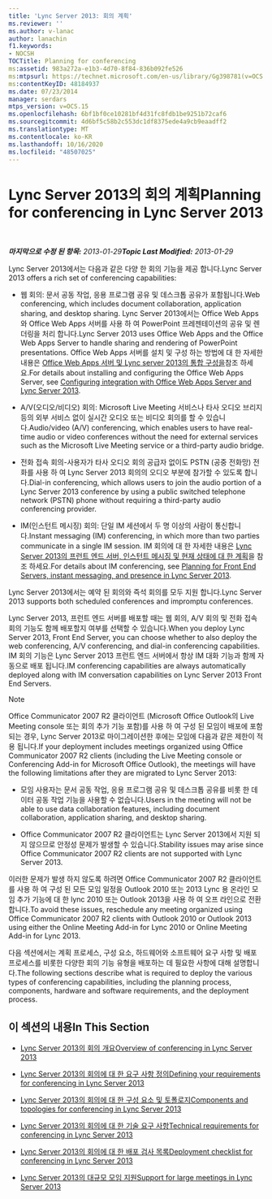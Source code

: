 ```yaml
---
title: 'Lync Server 2013: 회의 계획'
ms.reviewer: ''
ms.author: v-lanac
author: lanachin
f1.keywords:
- NOCSH
TOCTitle: Planning for conferencing
ms:assetid: 983a272a-e1b3-4d70-8f84-836b092fe526
ms:mtpsurl: https://technet.microsoft.com/en-us/library/Gg398781(v=OCS.15)
ms:contentKeyID: 48184937
ms.date: 07/23/2014
manager: serdars
mtps_version: v=OCS.15
ms.openlocfilehash: 6bf1bf0ce10281bf4d31fc8fdb1be9251b72caf6
ms.sourcegitcommit: 4d6bf5c58b2c553dc1df8375ede4a9cb9eaadff2
ms.translationtype: MT
ms.contentlocale: ko-KR
ms.lasthandoff: 10/16/2020
ms.locfileid: "48507025"
---
```

# <a name="planning-for-conferencing-in-lync-server-2013"></a><span data-ttu-id="e816f-102">Lync Server 2013의 회의 계획</span><span class="sxs-lookup"><span data-stu-id="e816f-102">Planning for conferencing in Lync Server 2013</span></span>

<div data-xmlns="http://www.w3.org/1999/xhtml">

<div class="topic" data-xmlns="http://www.w3.org/1999/xhtml" data-msxsl="urn:schemas-microsoft-com:xslt" data-cs="https://msdn.microsoft.com/">

<div data-asp="https://msdn2.microsoft.com/asp">



</div>

<div id="mainSection">

<div id="mainBody">

<span> </span>

<span data-ttu-id="e816f-103">_**마지막으로 수정 된 항목:** 2013-01-29_</span><span class="sxs-lookup"><span data-stu-id="e816f-103">_**Topic Last Modified:** 2013-01-29_</span></span>

<span data-ttu-id="e816f-104">Lync Server 2013에서는 다음과 같은 다양 한 회의 기능을 제공 합니다.</span><span class="sxs-lookup"><span data-stu-id="e816f-104">Lync Server 2013 offers a rich set of conferencing capabilities:</span></span>

  - <span data-ttu-id="e816f-105">웹 회의: 문서 공동 작업, 응용 프로그램 공유 및 데스크톱 공유가 포함됩니다.</span><span class="sxs-lookup"><span data-stu-id="e816f-105">Web conferencing, which includes document collaboration, application sharing, and desktop sharing.</span></span> <span data-ttu-id="e816f-106">Lync Server 2013에서는 Office Web Apps와 Office Web Apps 서버를 사용 하 여 PowerPoint 프레젠테이션의 공유 및 렌더링을 처리 합니다.</span><span class="sxs-lookup"><span data-stu-id="e816f-106">Lync Server 2013 uses Office Web Apps and the Office Web Apps Server to handle sharing and rendering of PowerPoint presentations.</span></span> <span data-ttu-id="e816f-107">Office Web Apps 서버를 설치 및 구성 하는 방법에 대 한 자세한 내용은 [Office Web Apps 서버 및 Lync server 2013의 통합 구성을](lync-server-2013-enabling-office-web-apps-server-and-lync-server-2013.md)참조 하세요.</span><span class="sxs-lookup"><span data-stu-id="e816f-107">For details about installing and configuring the Office Web Apps Server, see [Configuring integration with Office Web Apps Server and Lync Server 2013](lync-server-2013-enabling-office-web-apps-server-and-lync-server-2013.md).</span></span>

  - <span data-ttu-id="e816f-108">A/V(오디오/비디오) 회의: Microsoft Live Meeting 서비스나 타사 오디오 브리지 등의 외부 서비스 없이 실시간 오디오 또는 비디오 회의를 할 수 있습니다.</span><span class="sxs-lookup"><span data-stu-id="e816f-108">Audio/video (A/V) conferencing, which enables users to have real-time audio or video conferences without the need for external services such as the Microsoft Live Meeting service or a third-party audio bridge.</span></span>

  - <span data-ttu-id="e816f-109">전화 접속 회의-사용자가 타사 오디오 회의 공급자 없이도 PSTN (공중 전화망) 전화를 사용 하 여 Lync Server 2013 회의의 오디오 부분에 참가할 수 있도록 합니다.</span><span class="sxs-lookup"><span data-stu-id="e816f-109">Dial-in conferencing, which allows users to join the audio portion of a Lync Server 2013 conference by using a public switched telephone network (PSTN) phone without requiring a third-party audio conferencing provider.</span></span>

  - <span data-ttu-id="e816f-110">IM(인스턴트 메시징) 회의: 단일 IM 세션에서 두 명 이상의 사람이 통신합니다.</span><span class="sxs-lookup"><span data-stu-id="e816f-110">Instant messaging (IM) conferencing, in which more than two parties communicate in a single IM session.</span></span> <span data-ttu-id="e816f-111">IM 회의에 대 한 자세한 내용은 [Lync Server 2013의 프런트 엔드 서버, 인스턴트 메시징 및 현재 상태에 대 한 계획](lync-server-2013-planning-for-front-end-servers-instant-messaging-and-presence.md)을 참조 하세요.</span><span class="sxs-lookup"><span data-stu-id="e816f-111">For details about IM conferencing, see [Planning for Front End Servers, instant messaging, and presence in Lync Server 2013](lync-server-2013-planning-for-front-end-servers-instant-messaging-and-presence.md).</span></span>

<span data-ttu-id="e816f-112">Lync Server 2013에서는 예약 된 회의와 즉석 회의를 모두 지원 합니다.</span><span class="sxs-lookup"><span data-stu-id="e816f-112">Lync Server 2013 supports both scheduled conferences and impromptu conferences.</span></span>

<span data-ttu-id="e816f-113">Lync Server 2013, 프런트 엔드 서버를 배포할 때는 웹 회의, A/V 회의 및 전화 접속 회의 기능도 함께 배포할지 여부를 선택할 수 있습니다.</span><span class="sxs-lookup"><span data-stu-id="e816f-113">When you deploy Lync Server 2013, Front End Server, you can choose whether to also deploy the web conferencing, A/V conferencing, and dial-in conferencing capabilities.</span></span> <span data-ttu-id="e816f-114">IM 회의 기능은 Lync Server 2013 프런트 엔드 서버에서 항상 IM 대화 기능과 함께 자동으로 배포 됩니다.</span><span class="sxs-lookup"><span data-stu-id="e816f-114">IM conferencing capabilities are always automatically deployed along with IM conversation capabilities on Lync Server 2013 Front End Servers.</span></span>

<div>


> [!NOTE]  
> <span data-ttu-id="e816f-115">Office Communicator 2007 R2 클라이언트 (Microsoft Office Outlook의 Live Meeting console 또는 회의 추가 기능 포함)를 사용 하 여 구성 된 모임이 배포에 포함 되는 경우, Lync Server 2013로 마이그레이션한 후에는 모임에 다음과 같은 제한이 적용 됩니다.</span><span class="sxs-lookup"><span data-stu-id="e816f-115">If your deployment includes meetings organized using Office Communicator 2007 R2 clients (including the Live Meeting console or Conferencing Add-in for Microsoft Office Outlook), the meetings will have the following limitations after they are migrated to Lync Server 2013:</span></span> 
> <UL>
> <LI>
> <P><span data-ttu-id="e816f-116">모임 사용자는 문서 공동 작업, 응용 프로그램 공유 및 데스크톱 공유를 비롯 한 데이터 공동 작업 기능을 사용할 수 없습니다.</span><span class="sxs-lookup"><span data-stu-id="e816f-116">Users in the meeting will not be able to use data collaboration features, including document collaboration, application sharing, and desktop sharing.</span></span></P>
> <LI>
> <P><span data-ttu-id="e816f-117">Office Communicator 2007 R2 클라이언트는 Lync Server 2013에서 지원 되지 않으므로 안정성 문제가 발생할 수 있습니다.</span><span class="sxs-lookup"><span data-stu-id="e816f-117">Stability issues may arise since Office Communicator 2007 R2 clients are not supported with Lync Server 2013.</span></span></P></LI></UL><span data-ttu-id="e816f-118">이러한 문제가 발생 하지 않도록 하려면 Office Communicator 2007 R2 클라이언트를 사용 하 여 구성 된 모든 모임 일정을 Outlook 2010 또는 2013 Lync 용 온라인 모임 추가 기능에 대 한 lync 2010 또는 Outlook 2013을 사용 하 여 오프 라인으로 전환 합니다.</span><span class="sxs-lookup"><span data-stu-id="e816f-118">To avoid these issues, reschedule any meeting organized using Office Communicator 2007 R2 clients with Outlook 2010 or Outlook 2013 using either the Online Meeting Add-in for Lync 2010 or Online Meeting Add-in for Lync 2013.</span></span>



</div>

<span data-ttu-id="e816f-119">다음 섹션에서는 계획 프로세스, 구성 요소, 하드웨어와 소프트웨어 요구 사항 및 배포 프로세스를 비롯한 다양한 회의 기능 유형을 배포하는 데 필요한 사항에 대해 설명합니다.</span><span class="sxs-lookup"><span data-stu-id="e816f-119">The following sections describe what is required to deploy the various types of conferencing capabilities, including the planning process, components, hardware and software requirements, and the deployment process.</span></span>

<div>

## <a name="in-this-section"></a><span data-ttu-id="e816f-120">이 섹션의 내용</span><span class="sxs-lookup"><span data-stu-id="e816f-120">In This Section</span></span>

  - [<span data-ttu-id="e816f-121">Lync Server 2013의 회의 개요</span><span class="sxs-lookup"><span data-stu-id="e816f-121">Overview of conferencing in Lync Server 2013</span></span>](lync-server-2013-overview-of-conferencing.md)

  - [<span data-ttu-id="e816f-122">Lync Server 2013의 회의에 대 한 요구 사항 정의</span><span class="sxs-lookup"><span data-stu-id="e816f-122">Defining your requirements for conferencing in Lync Server 2013</span></span>](lync-server-2013-defining-your-requirements-for-conferencing.md)

  - [<span data-ttu-id="e816f-123">Lync Server 2013의 회의에 대 한 구성 요소 및 토폴로지</span><span class="sxs-lookup"><span data-stu-id="e816f-123">Components and topologies for conferencing in Lync Server 2013</span></span>](lync-server-2013-components-and-topologies-for-conferencing.md)

  - [<span data-ttu-id="e816f-124">Lync Server 2013의 회의에 대 한 기술 요구 사항</span><span class="sxs-lookup"><span data-stu-id="e816f-124">Technical requirements for conferencing in Lync Server 2013</span></span>](lync-server-2013-technical-requirements-for-conferencing.md)

  - [<span data-ttu-id="e816f-125">Lync Server 2013의 회의에 대 한 배포 검사 목록</span><span class="sxs-lookup"><span data-stu-id="e816f-125">Deployment checklist for conferencing in Lync Server 2013</span></span>](lync-server-2013-deployment-checklist-for-conferencing.md)

  - [<span data-ttu-id="e816f-126">Lync Server 2013의 대규모 모임 지원</span><span class="sxs-lookup"><span data-stu-id="e816f-126">Support for large meetings in Lync Server 2013</span></span>](lync-server-2013-support-for-large-meetings.md)

</div>

</div>

<span> </span>

</div>

</div>

</div>

